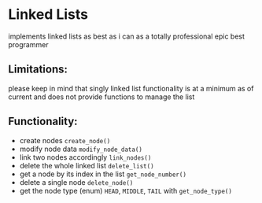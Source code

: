 # Linked Lists

implements linked lists as best as i can as a totally professional epic best programmer

## Limitations:
please keep in mind that singly linked list functionality is at a minimum as of current and does not provide functions to manage the list

## Functionality:
- create nodes `create_node()`
- modify node data `modify_node_data()`
- link two nodes accordingly `link_nodes()`
- delete the whole linked list `delete_list()`
- get a node by its index in the list `get_node_number()`
- delete a single node `delete_node()`
- get the node type (enum) `HEAD`, `MIDDLE`, `TAIL` with `get_node_type()`
